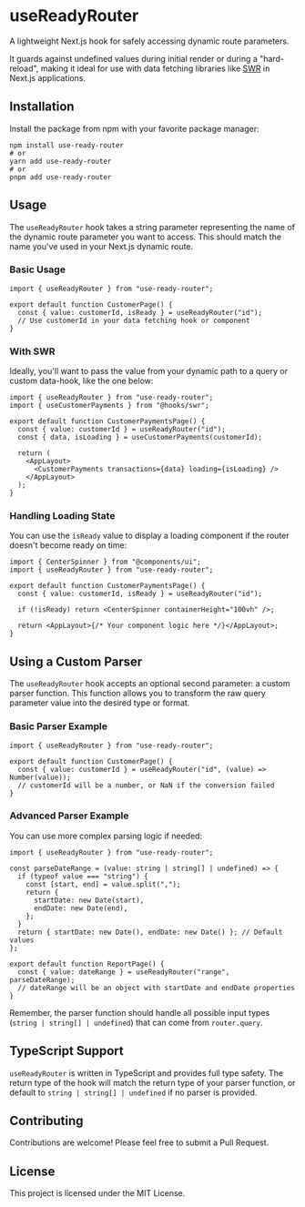 # useReadyRouter

A lightweight Next.js hook for safely accessing dynamic route parameters.

It guards against undefined values during initial render or during a "hard-reload", making it ideal for use with data fetching libraries like [SWR](https://swr.vercel.app/) in Next.js applications.

## Installation

Install the package from npm with your favorite package manager:

```shell
npm install use-ready-router
# or
yarn add use-ready-router
# or
pnpm add use-ready-router
```

## Usage

The `useReadyRouter` hook takes a string parameter representing the name of the dynamic route parameter you want to access. This should match the name you've used in your Next.js dynamic route.

### Basic Usage

```tsx
import { useReadyRouter } from "use-ready-router";

export default function CustomerPage() {
  const { value: customerId, isReady } = useReadyRouter("id");
  // Use customerId in your data fetching hook or component
}
```

### With SWR

Ideally, you'll want to pass the value from your dynamic path to a query or custom data-hook, like the one below:

```tsx
import { useReadyRouter } from "use-ready-router";
import { useCustomerPayments } from "@hooks/swr";

export default function CustomerPaymentsPage() {
  const { value: customerId } = useReadyRouter("id");
  const { data, isLoading } = useCustomerPayments(customerId);

  return (
    <AppLayout>
      <CustomerPayments transactions={data} loading={isLoading} />
    </AppLayout>
  );
}
```

### Handling Loading State

You can use the `isReady` value to display a loading component if the router doesn't become ready on time:

```tsx
import { CenterSpinner } from "@components/ui";
import { useReadyRouter } from "use-ready-router";

export default function CustomerPaymentsPage() {
  const { value: customerId, isReady } = useReadyRouter("id");

  if (!isReady) return <CenterSpinner containerHeight="100vh" />;

  return <AppLayout>{/* Your component logic here */}</AppLayout>;
}
```

## Using a Custom Parser

The `useReadyRouter` hook accepts an optional second parameter: a custom parser function. This function allows you to transform the raw query parameter value into the desired type or format.

### Basic Parser Example

```tsx
import { useReadyRouter } from "use-ready-router";

export default function CustomerPage() {
  const { value: customerId } = useReadyRouter("id", (value) => Number(value));
  // customerId will be a number, or NaN if the conversion failed
}
```

### Advanced Parser Example

You can use more complex parsing logic if needed:

```tsx
import { useReadyRouter } from "use-ready-router";

const parseDateRange = (value: string | string[] | undefined) => {
  if (typeof value === "string") {
    const [start, end] = value.split(",");
    return {
      startDate: new Date(start),
      endDate: new Date(end),
    };
  }
  return { startDate: new Date(), endDate: new Date() }; // Default values
};

export default function ReportPage() {
  const { value: dateRange } = useReadyRouter("range", parseDateRange);
  // dateRange will be an object with startDate and endDate properties
}
```

Remember, the parser function should handle all possible input types (`string | string[] | undefined`) that can come from `router.query`.

## TypeScript Support

`useReadyRouter` is written in TypeScript and provides full type safety. The return type of the hook will match the return type of your parser function, or default to `string | string[] | undefined` if no parser is provided.

## Contributing

Contributions are welcome! Please feel free to submit a Pull Request.

## License

This project is licensed under the MIT License.

